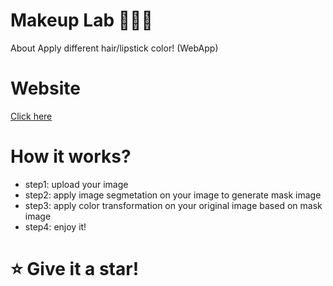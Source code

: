 # Makeup Lab 🧑‍🔬💄
About Apply different hair/lipstick color! (WebApp)


# Website

[Click here](https://mehrdad-dev-makeup-lab-stremlit-app-83gqcm.streamlitapp.com/)


# How it works?

- step1: upload your image
- step2: apply image segmetation on your image to generate mask image
- step3: apply color transformation on your original image based on mask image
- step4: enjoy it!


# ⭐️ Give it a star!
